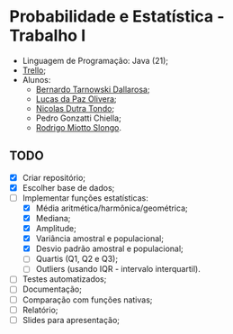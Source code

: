 # Probabilidade e Estatística - Trabalho I

- Linguagem de Programação: Java (21);
- [Trello](https://trello.com/b/tifTF5Vp);
- Alunos:
	- [Bernardo Tarnowski Dallarosa](https://github.com/bernardotdallarosa);
	- [Lucas da Paz Olivera](https://github.com/xLucaspx);
	- [Nicolas Dutra Tondo](https://github.com/NicolasTondo);
	- Pedro Gonzatti Chiella;
	- [Rodrigo Miotto Slongo](https://github.com/Slongo11).

## TODO

- [x] Criar repositório;
- [x] Escolher base de dados;
- [ ] Implementar funções estatísticas:
  - [x] Média aritmética/harmônica/geométrica;
  - [x] Mediana;
  - [x] Amplitude;
  - [x] Variância amostral e populacional;
  - [x] Desvio padrão amostral e populacional;
  - [ ] Quartis (Q1, Q2 e Q3);
  - [ ] Outliers (usando IQR - intervalo interquartil).
- [ ] Testes automatizados;
- [ ] Documentação;
- [ ] Comparação com funções nativas;
- [ ] Relatório;
- [ ] Slides para apresentação;
